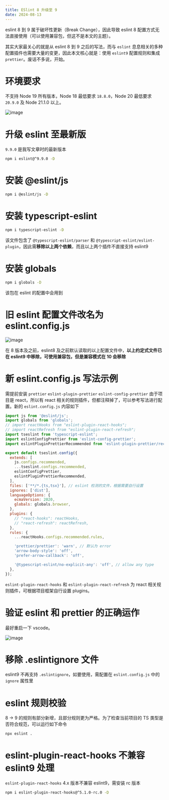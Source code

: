 ```yaml
---
title: ESlint 8 升级至 9
date: 2024-08-13
---
```


eslint 8 到 9 属于破坏性更新（Break Change），因此导致 eslint 8 配置方式无法直接使用（可以使用兼容包，但这不是本文的主题）。

其实大家最关心的就是从 eslint 8 到 9 之后的写法，而与 `eslint` 息息相关的多种配置插件也需要大量的变更，因此本文核心就是：使用 `eslint9` 配置规则和集成 `prettier`。废话不多说，开始。

# 环境要求

不支持 Node 19 所有版本，Node 18 最低要求 `18.8.0`，Node 20 最低要求 `20.9.0` 及 Node 21.1.0 以上。

![image](https://jsonq.top/cdn-static/2025/02/25/1740465682578-45remhzb.png)

# 升级 eslint 至最新版

`9.9.0` 是我写文章时的最新版本

```bash
npm i eslint@^9.9.0 -D
```

# 安装 @eslint/js

```bash
npm i @eslint/js -D
```

# 安装 typescript-eslint

```bash
npm i typescript-eslint -D
```

该文件包含了 `@typescript-eslint/parser` 和 `@typescript-eslint/eslint-plugin`，因此需**移除以上两个依赖**，而且以上两个插件不直接支持 eslint9

# 安装 globals

```bash
npm i globals -D
```

该包在 eslint 的配置中会用到

# 旧 eslint 配置文件改名为 eslint.config.js

![image](https://jsonq.top/cdn-static/2025/02/25/1740465682741-dcgggutn.png)

在 8 版本及之前，eslint8 及之前默认读取的以上配置文件中，**以上约定式文件已在 eslint9 中移除，可使用兼容包，但是兼容模式在 10 会移除**

# 新 eslint.config.js 写法示例

需提前安装 `prettier` `eslint-plugin-prettier` `eslint-config-prettier` 由于项目是 react，所以有 react 相关的规则插件，但都注释掉了，可以参考写法进行配置。新的 `eslint.config.js` 内容如下

```js
import js from '@eslint/js';
import globals from 'globals';
// import reactHooks from "eslint-plugin-react-hooks";
// import reactRefresh from "eslint-plugin-react-refresh";
import tseslint from 'typescript-eslint';
import eslintConfigPrettier from 'eslint-config-prettier';
import eslintPluginPrettierRecommended from 'eslint-plugin-prettier/recommended';

export default tseslint.config({
  extends: [
    js.configs.recommended,
    ...tseslint.configs.recommended,
    eslintConfigPrettier,
    eslintPluginPrettierRecommended,
  ],
  files: ['**/*.{ts,tsx}'], // eslint 检测的文件，根据需要自行设置
  ignores: ['dist'],
  languageOptions: {
    ecmaVersion: 2020,
    globals: globals.browser,
  },
  plugins: {
    // "react-hooks": reactHooks,
    // "react-refresh": reactRefresh,
  },
  rules: {
    ...reactHooks.configs.recommended.rules,

    'prettier/prettier': 'warn', // 默认为 error
    'arrow-body-style': 'off',
    'prefer-arrow-callback': 'off',

    '@typescript-eslint/no-explicit-any': 'off', // allow any type
  },
});
```

`eslint-plugin-react-hooks` 和 `eslint-plugin-react-refresh` 为 react 相关规则插件，可根据项目框架自行设置 plugins。

# 验证 eslint 和 prettier 的正确运作

最好重启一下 vscode。

![image](https://jsonq.top/cdn-static/2025/02/25/1740465682832-tlgg3079.png)

# 移除 .eslintignore 文件

eslint9 不再支持 `.eslintignore`，如要使用，需配置在 `eslint.config.js` 中的 `ignore` 属性里

# eslint 规则校验

8 -> 9 的规则有部分新增，且部分规则更为严格。为了检查当前项目的 TS 类型是否符合规范，可以运行如下命令

```bash
npx eslint .
```

# eslint-plugin-react-hooks 不兼容 eslint9 处理

`eslint-plugin-react-hooks` 4.x 版本不兼容 eslint9，需安装 rc 版本

```bash
npm i eslint-plugin-react-hooks@^5.1.0-rc.0 -D
```
